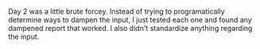 Day 2 was a little brute forcey. Instead of trying to programatically determine ways to dampen the input, I just tested each one and found any dampened report that worked. I also didn't standardize anything regarding the input.